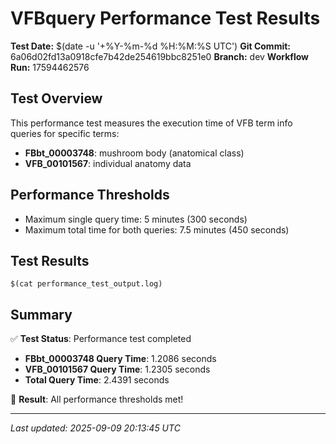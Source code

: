 # VFBquery Performance Test Results

**Test Date:** $(date -u '+%Y-%m-%d %H:%M:%S UTC')
**Git Commit:** 6a06d02fd13a0918cfe7b42de254619bbc8251e0
**Branch:** dev
**Workflow Run:** 17594462576

## Test Overview

This performance test measures the execution time of VFB term info queries for specific terms:

- **FBbt_00003748**: mushroom body (anatomical class)
- **VFB_00101567**: individual anatomy data

## Performance Thresholds

- Maximum single query time: 5 minutes (300 seconds)
- Maximum total time for both queries: 7.5 minutes (450 seconds)

## Test Results

```
$(cat performance_test_output.log)
```

## Summary

✅ **Test Status**: Performance test completed

- **FBbt_00003748 Query Time**: 1.2086 seconds
- **VFB_00101567 Query Time**: 1.2305 seconds
- **Total Query Time**: 2.4391 seconds

🎉 **Result**: All performance thresholds met!

---
*Last updated: 2025-09-09 20:13:45 UTC*
